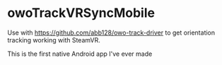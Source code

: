 # owoTrackVRSyncMobile

Use with https://github.com/abb128/owo-track-driver to get orientation tracking working with SteamVR.

This is the first native Android app I've ever made

